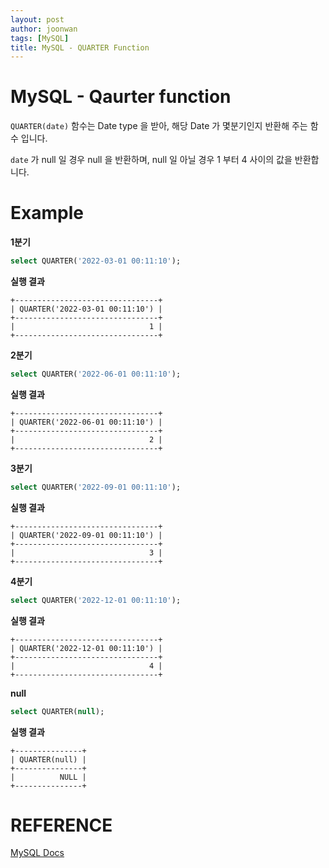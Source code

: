 ```yaml
---
layout: post
author: joonwan
tags: [MySQL]
title: MySQL - QUARTER Function
---
```


# MySQL - Qaurter function

`QUARTER(date)` 함수는 Date type 을 받아, 해당 Date 가 몇분기인지 반환해 주는 함수 입니다. 

`date` 가 null 일 경우 null 을 반환하며, null 일 아닐 경우 1 부터 4 사이의 값을 반환합니다.

# Example

**1분기**

```sql
select QUARTER('2022-03-01 00:11:10');
```

**실행 결과**

```text
+--------------------------------+
| QUARTER('2022-03-01 00:11:10') |
+--------------------------------+
|                              1 |
+--------------------------------+
```

**2분기**

```sql
select QUARTER('2022-06-01 00:11:10');
```

**실행 결과**

```text
+--------------------------------+
| QUARTER('2022-06-01 00:11:10') |
+--------------------------------+
|                              2 |
+--------------------------------+
```

**3분기**

```sql
select QUARTER('2022-09-01 00:11:10');
```

**실행 결과**

```text
+--------------------------------+
| QUARTER('2022-09-01 00:11:10') |
+--------------------------------+
|                              3 |
+--------------------------------+
```

**4분기**

```sql
select QUARTER('2022-12-01 00:11:10');
```

**실행 결과**

```text
+--------------------------------+
| QUARTER('2022-12-01 00:11:10') |
+--------------------------------+
|                              4 |
+--------------------------------+
```

**null**

```sql
select QUARTER(null);
```

**실행 결과**

```
+---------------+
| QUARTER(null) |
+---------------+
|          NULL |
+---------------+
```

# REFERENCE

[MySQL Docs](https://dev.mysql.com/doc/refman/8.4/en/date-and-time-functions.html#function_quarter)